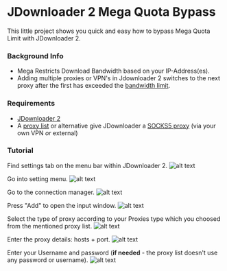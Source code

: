 # JDownloader 2 Mega Quota Bypass

This little project shows you quick and easy how to bypass Mega Quota Limit with JDownloader 2.

### Background Info
- Mega Restricts Download Bandwidth based on your IP-Address(es).
- Adding multiple proxies or VPN's in Jdownloader 2 switches to the next proxy after the first has exceeded the [bandwidth limit](https://www.keycdn.com/support/avoid-bandwidth-limit-exceeded).

### Requirements
* [JDownloader 2](http://jdownloader.org/jdownloader2)
* A [proxy list](https://www.proxy-list.download/) or alternative give JDownloader a [SOCKS5 proxy](https://thesafety.us/http-socks-proxy) (via your own VPN _or_ external)

### Tutorial

Find settings tab on the menu bar within JDownloader 2.
![alt text](https://raw.githubusercontent.com/CHEF-KOCH/JDownloader-2-Mega-Quota-Bypass/master/Screenshots/1.png)

Go into setting menu.
![alt text](https://raw.githubusercontent.com/CHEF-KOCH/JDownloader-2-Mega-Quota-Bypass/master/Screenshots/2.png)

Go to the connection manager.
![alt text](https://raw.githubusercontent.com/CHEF-KOCH/JDownloader-2-Mega-Quota-Bypass/master/Screenshots/3.png)

Press "Add" to open the input window.
![alt text](https://raw.githubusercontent.com/CHEF-KOCH/JDownloader-2-Mega-Quota-Bypass/master/Screenshots/4.png)

Select the type of proxy according to your Proxies type which you choosed from the mentioned proxy list.
![alt text](https://raw.githubusercontent.com/CHEF-KOCH/JDownloader-2-Mega-Quota-Bypass/master/Screenshots/5.png)

Enter the proxy details: hosts + port.
![alt text](https://raw.githubusercontent.com/CHEF-KOCH/JDownloader-2-Mega-Quota-Bypass/master/Screenshots/6.png)

Enter your Username and password (**if needed** - the proxy list doesn't use any password or username).
![alt text](https://raw.githubusercontent.com/CHEF-KOCH/JDownloader-2-Mega-Quota-Bypass/master/Screenshots/7.png)
